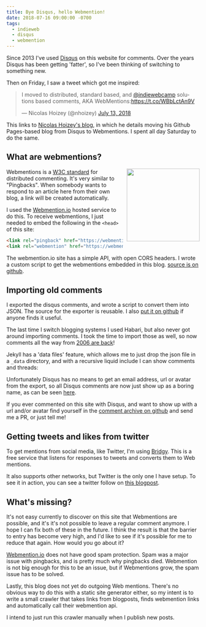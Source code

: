 ```yaml
---
title: Bye Disqus, hello Webmention!
date: 2018-07-16 09:00:00 -0700
tags:
  - indieweb
  - disqus
  - webmention
---
```


Since 2013 I've used [Disqus][1] on this website for comments. Over the years
Disqus has been getting 'fatter', so I've been thinking of switching to
something new.

Then on Friday, I saw a tweet which got me inspired:

<blockquote class="twitter-tweet" data-lang="en"><p lang="en" dir="ltr">I moved to distributed, standard based, and <a href="https://twitter.com/indiewebcamp?ref_src=twsrc%5Etfw">@indiewebcamp</a> solutions based comments, AKA WebMentions:<a href="https://t.co/WBbLctAn9V">https://t.co/WBbLctAn9V</a></p>&mdash; Nicolas Hoizey (@nhoizey) <a href="https://twitter.com/nhoizey/status/1017828818441134087?ref_src=twsrc%5Etfw">July 13, 2018</a></blockquote>
<script async src="https://platform.twitter.com/widgets.js" charset="utf-8"></script>

This links to [Nicolas Hoizey's blog][9], in which he details moving his
Github Pages-based blog from Disqus to Webmentions. I spent all day Saturday
to do the same.


What are webmentions?
---------------------


<img src="https://webmention.io/img/webmention-logo-380.png" style="float: right; padding: 0 0 10px 10px; width: 190px" />

Webmentions is a [W3C standard][2] for distributed commenting. It's very
similar to "Pingbacks". When somebody wants to respond to an article here
from their own blog, a link will be created automatically.

I used the [Webmention.io][3] hosted service to do this. To receive
webmentions, I just needed to embed the following in the `<head>` of this
site:

```html
<link rel="pingback" href="https://webmention.io/evertpot.com/xmlrpc" />
<link rel="webmention" href="https://webmention.io/evertpot.com/webmention" />
```

The webmention.io site has a simple API, with open CORS headers. I wrote a
custom script to get the webmentions embedded in this blog. [source is on
github][4].


Importing old comments
----------------------

I exported the disqus comments, and wrote a script to convert them into JSON.
The source for the exporter is reusable. I also [put it on github][5] if
anyone finds it useful.

The last time I switch blogging systems I used Habari, but also never got
around importing comments. I took the time to import those as well, so now
comments all the way from [2006 are back][6]!

Jekyll has a 'data files' feature, which allows me to just drop the json file
in a `_data` directory, and with a recursive liquid include I can show comments
and threads:

<script src="https://gist.github.com/evert/409f5effca5e7fe706bd1c3aad13af9d.js"></script>

Unfortunately Disqus has no means to get an email address, url or avatar from
the export, so all Disqus comments are now just show up as a boring name, as
can be seen [here][10].

If you ever commented on this site with Disqus, and want to show up with a
url and/or avatar find yourself in the [comment archive on github][11] and
send me a PR, or just tell me!


Getting tweets and likes from twitter
-------------------------------------

To get mentions from social media, like Twitter, I'm using [Bridgy][7]. This
is a free service that listens for responses to tweets and converts them to
Web mentions.

It also supports other networks, but Twitter is the only one I have setup. To
see it in action, you can see a twitter follow on [this blogpost][8].


What's missing?
---------------

It's not easy currently to discover on this site that Webmentions are
possible, and it's it's not possible to leave a regular comment anymore. I
hope I can fix both of these in the future. I think the result is that the
barrier to entry has become very high, and I'd like to see if it's possible
for me to reduce that again. How would you go about it?

[Webmention.io][3] does not have good spam protection. Spam was a major issue
with pingbacks, and is pretty much why pingbacks died. Webmention is not big
enough for this to be an issue, but if Webmentions grow, the spam issue has to
be solved.

Lastly, this blog does not yet do outgoing Web mentions. There's no obvious
way to do this with a static site generator either, so my intent is to write a
small crawler that takes links from blogposts, finds webmention links and
automatically call their webmention api.

I intend to just run this crawler manually when I publish new posts.

[1]: http://disqus.com/
[2]: https://indieweb.org/Webmention
[3]: https://webmention.io/
[4]: https://github.com/evert/evert.github.com/blob/master/js/webmentions.js
[5]: https://gist.github.com/evert/3332e6cc73848aefe36fd9d0a30ac390
[6]: /70/
[7]: https://brid.gy/
[8]: /http/201-created
[9]: https://nicolas-hoizey.com/2017/07/so-long-disqus-hello-webmentions.html
[10]: /npm-revoke-breaks-the-build/
[11]: https://github.com/evert/evert.github.com/blob/master/_data/comments.json
